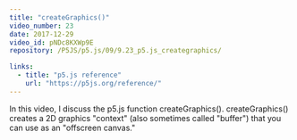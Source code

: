 ```yaml
---
title: "createGraphics()"
video_number: 23
date: 2017-12-29
video_id: pNDc8KXWp9E
repository: /P5JS/p5.js/09/9.23_p5.js_creategraphics/

links:
  - title: "p5.js reference"
    url: "https://p5js.org/reference/"
---
```

In this video, I discuss the p5.js function createGraphics(). createGraphics() creates a 2D graphics "context" (also sometimes called "buffer") that you can use as an "offscreen canvas."
